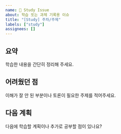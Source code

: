 ```yaml
---
name: 📖 Study Issue
about: 학습 또는 과제 기록용 이슈
title: "[Study] 주차/주제"
labels: ["study"]
assignees: []
---
```


## 요약
학습한 내용을 간단히 정리해 주세요.

## 어려웠던 점
이해가 잘 안 된 부분이나 토론이 필요한 주제를 적어주세요.

## 다음 계획
다음에 학습할 계획이나 추가로 공부할 점이 있나요?
